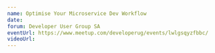 ```yaml
---
name: Optimise Your Microservice Dev Workflow
date:
forum: Developer User Group SA
eventUrl: https://www.meetup.com/developerug/events/lwlgsqyzfbbc/
videoUrl:
---
```

